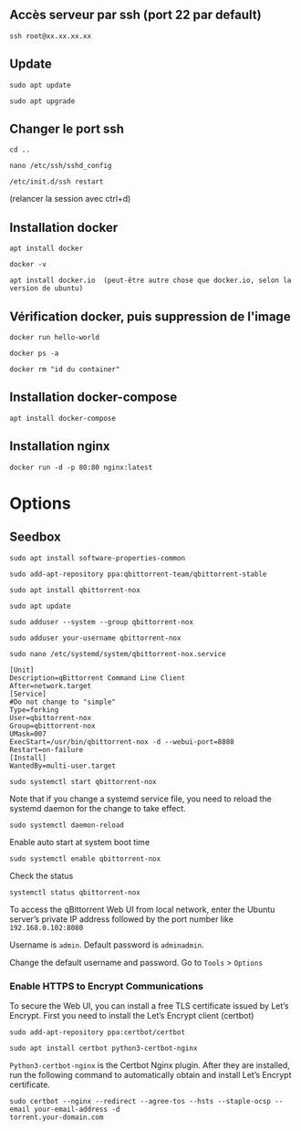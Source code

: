 
## Accès serveur par ssh (port 22 par default)
```
ssh root@xx.xx.xx.xx
```

## Update
```
sudo apt update
```
```
sudo apt upgrade
```

## Changer le port ssh
```
cd ..
```
```
nano /etc/ssh/sshd_config
```
```
/etc/init.d/ssh restart
```
(relancer la session avec ctrl+d)

## Installation docker
```
apt install docker
```
```
docker -v
```
```
apt install docker.io  (peut-être autre chose que docker.io, selon la version de ubuntu)
```

## Vérification docker, puis suppression de l'image
```
docker run hello-world
```
```
docker ps -a
```
```
docker rm "id du container"
```

## Installation docker-compose
```
apt install docker-compose
```

## Installation nginx
```
docker run -d -p 80:80 nginx:latest
```

# Options

## Seedbox
```
sudo apt install software-properties-common
```
```
sudo add-apt-repository ppa:qbittorrent-team/qbittorrent-stable
```
```
sudo apt install qbittorrent-nox
```
```
sudo apt update
```

```
sudo adduser --system --group qbittorrent-nox
```
```
sudo adduser your-username qbittorrent-nox
```
```
sudo nano /etc/systemd/system/qbittorrent-nox.service
```
```
[Unit]
Description=qBittorrent Command Line Client
After=network.target
[Service]
#Do not change to "simple"
Type=forking
User=qbittorrent-nox
Group=qbittorrent-nox
UMask=007
ExecStart=/usr/bin/qbittorrent-nox -d --webui-port=8080
Restart=on-failure
[Install]
WantedBy=multi-user.target
```
```
sudo systemctl start qbittorrent-nox
```

Note that if you change a systemd service file, you need to reload the systemd daemon for the
change to take effect.
```
sudo systemctl daemon-reload
```

Enable auto start at system boot time
```
sudo systemctl enable qbittorrent-nox
```

Check the status
```
systemctl status qbittorrent-nox
```
To access the qBittorrent Web UI from local network, enter the Ubuntu server’s private IP address
followed by the port number like ```192.168.0.102:8080```

Username is ```admin```. Default password is ```adminadmin```.

Change the default username and password. Go to ```Tools``` > ```Options```


### Enable HTTPS to Encrypt Communications

To secure the Web UI, you can install a free TLS certificate issued by Let’s Encrypt. First you need to install the Let’s Encrypt client (certbot)
```
sudo add-apt-repository ppa:certbot/certbot
```
```
sudo apt install certbot python3-certbot-nginx
```

```Python3-certbot-nginx``` is the Certbot Nginx plugin. After they are installed, run the following
command to automatically obtain and install Let’s Encrypt certificate.
```
sudo certbot --nginx --redirect --agree-tos --hsts --staple-ocsp --email your-email-address -d
torrent.your-domain.com
```
